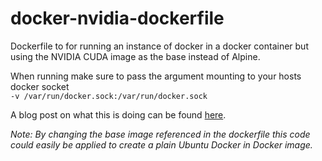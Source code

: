 # docker-nvidia-dockerfile

Dockerfile to for running an instance of docker in a docker container but using the NVIDIA CUDA image as the base instead of Alpine.

When running make sure to pass the argument mounting to your hosts docker socket<br>
`-v /var/run/docker.sock:/var/run/docker.sock`

A blog post on what this is doing can be found [here](https://jpetazzo.github.io/2015/09/03/do-not-use-docker-in-docker-for-ci/).

_Note:  By changing the base image referenced in the dockerfile this code could easily be applied to create a plain Ubuntu Docker in Docker image._
